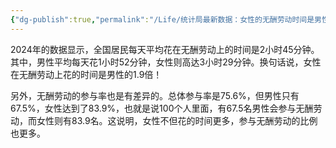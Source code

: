 ```yaml
---
{"dg-publish":true,"permalink":"/Life/统计局最新数据：女性的无酬劳动时间是男性的1.9倍/","title":"劳务宏观笔记｜统计局最新数据：女性的无酬劳动时间是男性的1.9倍","tags":["clippings"]}
---
```


2024年的数据显示，全国居民每天平均花在无酬劳动上的时间是2小时45分钟。其中，男性平均每天花1小时52分钟，女性则高达3小时29分钟。换句话说，女性在无酬劳动上花的时间是男性的1.9倍！

另外，无酬劳动的参与率也是有差异的。总体参与率是75.6%，但男性只有67.5%，女性达到了83.9%，也就是说100个人里面，有67.5名男性会参与无酬劳动，而女性则有83.9名。这说明，女性不但花的时间更多，参与无酬劳动的比例也更多。
